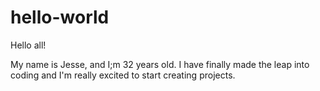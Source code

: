 # hello-world

Hello all!

My name is Jesse, and I;m 32 years old. I have finally made the leap into coding and I'm really excited to start creating projects.
